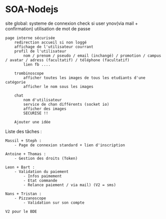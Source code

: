 # SOA-Nodejs
site global:
	systeme de connexion
		check si user ynov(via mail + confirmation)
		utilisation de mot de passe

	page interne sécurisée
		redirection accueil si non loggé
		affichage de l'utilisateur courrant
		profil de l'utilisateur
			nom / prenom / pseudo / email (inchangé) / promotion / campus / avatar / adress (facultatif) / téléphone (facultatif) 
			lien fb ....

		trombinoscope
			afficher toutes les images de tous les etudiants d'une catégorie
			afficher le nom sous les images

		chat 
			nom d'utilisateur
			service de chan différents (socket io)
			afficher des images
			SECURISE !!

		Ajouter une idée
		
Liste des tâches :

	Massil + Steph :
		- Page de connexion standard + lien d'inscription
		
	Antoine + Thomas :
		- Gestion des droits (Token)
		
	Leon + Bart :
		- Validation du paiement
			- Infos paimement
			- Etat commande
			- Relance paiement / via mail) (V2 = sms)
	
	Nans + Tristan :
		- Pizzanoscope
			- Validation sur son compte
			
	V2 pour le BDE